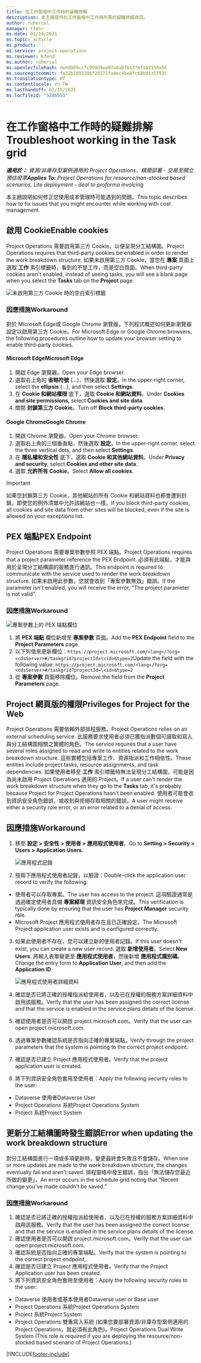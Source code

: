 ```yaml
---
title: 在工作窗格中工作時的疑難排解
description: 本主題提供在工作窗格中工作時所需的疑難排解資訊。
author: ruhercul
manager: tfehr
ms.date: 01/19/2021
ms.topic: article
ms.product: ''
ms.service: project-operations
ms.reviewer: kfend
ms.author: ruhercul
ms.openlocfilehash: dedd989cc7c959d9ea97a0abfb13f8f1b2150a56
ms.sourcegitcommit: fa32b1893286f20271fa4ec4be8fc68bd135f53c
ms.translationtype: HT
ms.contentlocale: zh-TW
ms.lasthandoff: 02/15/2021
ms.locfileid: "5286553"
---
```

# <a name="troubleshoot-working-in-the-task-grid"></a><span data-ttu-id="57ec7-103">在工作窗格中工作時的疑難排解</span><span class="sxs-lookup"><span data-stu-id="57ec7-103">Troubleshoot working in the Task grid</span></span> 

<span data-ttu-id="57ec7-104">_**適用於：** 資源/非庫存型案例適用的 Project Operations、精簡部署 - 交易至開立預估發票_</span><span class="sxs-lookup"><span data-stu-id="57ec7-104">_**Applies To:** Project Operations for resource/non-stocked based scenarios, Lite deployment - deal to proforma invoicing_</span></span>

<span data-ttu-id="57ec7-105">本主題說明如何修正您使用成本管理時可能遇到的問題。</span><span class="sxs-lookup"><span data-stu-id="57ec7-105">This topic describes how to fix issues that you might encounter while working with cost management.</span></span>

## <a name="enable-cookies"></a><span data-ttu-id="57ec7-106">啟用 Cookie</span><span class="sxs-lookup"><span data-stu-id="57ec7-106">Enable cookies</span></span>

<span data-ttu-id="57ec7-107">Project Operations 需要啟用第三方 Cookie，以便呈現分工結構圖。</span><span class="sxs-lookup"><span data-stu-id="57ec7-107">Project Operations requires that third-party cookies be enabled in order to render the work breakdown structure.</span></span> <span data-ttu-id="57ec7-108">如果未啟用第三方 Cookie，當您在 **專案** 頁面上選取 **工作** 索引標籤時，看到的不是工作，而是空白頁面。</span><span class="sxs-lookup"><span data-stu-id="57ec7-108">When third-party cookies aren't enabled, instead of seeing tasks, you will see a blank page when you select the **Tasks** tab on the **Project** page.</span></span>

![未啟用第三方 Cookie 時的空白索引標籤](media/blankschedule.png)


### <a name="workaround"></a><span data-ttu-id="57ec7-110">因應措施</span><span class="sxs-lookup"><span data-stu-id="57ec7-110">Workaround</span></span>
<span data-ttu-id="57ec7-111">對於 Microsoft Edge或 Google Chrome 瀏覽器，下列程式概述如何更新瀏覽器設定以啟用第三方 Cookie。</span><span class="sxs-lookup"><span data-stu-id="57ec7-111">For Microsoft Edge or Google Chrome browsers, the following procedures outline how to update your browser setting to enable third-party cookies.</span></span>

#### <a name="microsoft-edge"></a><span data-ttu-id="57ec7-112">Microsoft Edge</span><span class="sxs-lookup"><span data-stu-id="57ec7-112">Microsoft Edge</span></span>

1. <span data-ttu-id="57ec7-113">開啟 Edge 瀏覽器。</span><span class="sxs-lookup"><span data-stu-id="57ec7-113">Open your Edge browser.</span></span>
2. <span data-ttu-id="57ec7-114">選取右上角的 **省略符號** (...)，然後選取 **設定**。</span><span class="sxs-lookup"><span data-stu-id="57ec7-114">In the upper-right corner, select the **ellipsis** (...), and then select **Settings**.</span></span>
3. <span data-ttu-id="57ec7-115">在 **Cookie 和網站權限** 底下，選取 **Cookie 和網站資料**。</span><span class="sxs-lookup"><span data-stu-id="57ec7-115">Under **Cookies and site permissions**, select **Cookies and site data**.</span></span>
4. <span data-ttu-id="57ec7-116">關閉 **封鎖第三方 Cookie**。</span><span class="sxs-lookup"><span data-stu-id="57ec7-116">Turn off **Block third-party cookies**.</span></span>

#### <a name="google-chrome"></a><span data-ttu-id="57ec7-117">Google Chrome</span><span class="sxs-lookup"><span data-stu-id="57ec7-117">Google Chrome</span></span>

1. <span data-ttu-id="57ec7-118">開啟 Chrome 瀏覽器。</span><span class="sxs-lookup"><span data-stu-id="57ec7-118">Open your Chrome browser.</span></span>
2. <span data-ttu-id="57ec7-119">選取右上角的三個垂直點，然後選取 **設定**。</span><span class="sxs-lookup"><span data-stu-id="57ec7-119">In the upper-right corner, select the three vertical dots, and then select **Settings**.</span></span>
3. <span data-ttu-id="57ec7-120">在 **隱私權和安全性** 底下，選取 **Cookie 和其他網站資料**。</span><span class="sxs-lookup"><span data-stu-id="57ec7-120">Under **Privacy and security**, select **Cookies and other site data**.</span></span>
4. <span data-ttu-id="57ec7-121">選取 **允許所有 Cookie**。</span><span class="sxs-lookup"><span data-stu-id="57ec7-121">Select **Allow all cookies**.</span></span>

> [!IMPORTANT]
> <span data-ttu-id="57ec7-122">如果您封鎖第三方 Cookie，其他網站的所有 Cookie 和網站資料也都會遭到封鎖，即使您的例外清單中允許該網站也一樣。</span><span class="sxs-lookup"><span data-stu-id="57ec7-122">If you block third-party cookies, all cookies and site data from other sites will be blocked, even if the site is allowed on your exceptions list.</span></span>

## <a name="pex-endpoint"></a><span data-ttu-id="57ec7-123">PEX 端點</span><span class="sxs-lookup"><span data-stu-id="57ec7-123">PEX Endpoint</span></span>

<span data-ttu-id="57ec7-124">Project Operations 需要專案參數參照 PEX 端點。</span><span class="sxs-lookup"><span data-stu-id="57ec7-124">Project Operations requires that a project parameter reference the PEX Endpoint.</span></span> <span data-ttu-id="57ec7-125">必須有此端點，才能與用於呈現分工結構圖的服務進行通訊。</span><span class="sxs-lookup"><span data-stu-id="57ec7-125">This endpoint is required to communicate with the service used to render the work breakdown structure.</span></span> <span data-ttu-id="57ec7-126">如果未啟用此參數，您就會收到「專案參數無效」錯誤。</span><span class="sxs-lookup"><span data-stu-id="57ec7-126">If the parameter isn't enabled, you will receive the error, "The project parameter is not valid".</span></span> 

### <a name="workaround"></a><span data-ttu-id="57ec7-127">因應措施</span><span class="sxs-lookup"><span data-stu-id="57ec7-127">Workaround</span></span>
 ![專案參數上的 PEX 端點欄位](media/projectparameter.png)

1. <span data-ttu-id="57ec7-129">將 **PEX 端點** 欄位新增至 **專案參數** 頁面。</span><span class="sxs-lookup"><span data-stu-id="57ec7-129">Add the **PEX Endpoint** field to the **Project Parameters** page.</span></span>
2. <span data-ttu-id="57ec7-130">以下列值來更新欄位：`https://project.microsoft.com/<lang>/?org=<cdsServer>#/taskgrid?projectId=\<id>&type=2`</span><span class="sxs-lookup"><span data-stu-id="57ec7-130">Update the field with the following value: `https://project.microsoft.com/<lang>/?org=<cdsServer>#/taskgrid?projectId=\<id>&type=2`</span></span>
3. <span data-ttu-id="57ec7-131">從 **專案參數** 頁面移除欄位。</span><span class="sxs-lookup"><span data-stu-id="57ec7-131">Remove the field from the **Project Parameters** page.</span></span>

## <a name="privileges-for-project-for-the-web"></a><span data-ttu-id="57ec7-132">Project 網頁版的權限</span><span class="sxs-lookup"><span data-stu-id="57ec7-132">Privileges for Project for the Web</span></span>

<span data-ttu-id="57ec7-133">Project Operations 需要依賴外部排程服務。</span><span class="sxs-lookup"><span data-stu-id="57ec7-133">Project Operations relies on an external scheduling service.</span></span> <span data-ttu-id="57ec7-134">此服務要求使用者必須已獲指派數個可讀取和寫入與分工結構圖相關之實體的角色。</span><span class="sxs-lookup"><span data-stu-id="57ec7-134">The service requires that a user have several roles assigned to read and write to entities related to the work breakdown structure.</span></span> <span data-ttu-id="57ec7-135">這些實體包括專案工作、資源指派和工作相依性。</span><span class="sxs-lookup"><span data-stu-id="57ec7-135">These entities include project tasks, resource assignments, and task dependencies.</span></span> <span data-ttu-id="57ec7-136">如果使用者移至 **工作** 索引標籤時無法呈現分工結構圖，可能是因為尚未啟用 Project Operations 適用的 Project。</span><span class="sxs-lookup"><span data-stu-id="57ec7-136">If a user can't render the work breakdown structure when they go to the **Tasks** tab, it's probably because Project for Project Operations hasn't been enabled.</span></span> <span data-ttu-id="57ec7-137">使用者可能會收到資訊安全角色錯誤，或收到與拒絕存取相關的錯誤。</span><span class="sxs-lookup"><span data-stu-id="57ec7-137">A user might receive either a security role error, or an error related to a denial of access.</span></span>


## <a name="workaround"></a><span data-ttu-id="57ec7-138">因應措施</span><span class="sxs-lookup"><span data-stu-id="57ec7-138">Workaround</span></span>

1. <span data-ttu-id="57ec7-139">移至 **設定 > 安全性 > 使用者 > 應用程式使用者**。</span><span class="sxs-lookup"><span data-stu-id="57ec7-139">Go to **Setting > Security > Users > Application Users**.</span></span>  

   ![應用程式記錄](media/applicationuser.jpg)
   
2. <span data-ttu-id="57ec7-141">按兩下應用程式使用者記錄，以驗證：</span><span class="sxs-lookup"><span data-stu-id="57ec7-141">Double-click the application user record to verify the following:</span></span>

 - <span data-ttu-id="57ec7-142">使用者可以存取專案。</span><span class="sxs-lookup"><span data-stu-id="57ec7-142">The user has access to the project.</span></span> <span data-ttu-id="57ec7-143">這項驗證通常是透過確定使用者具備 **專案經理** 資訊安全角色來完成。</span><span class="sxs-lookup"><span data-stu-id="57ec7-143">This verification is typically done by ensuring that the user has **Project Manager** security role.</span></span>
 - <span data-ttu-id="57ec7-144">Microsoft Project 應用程式使用者存在且已正確設定。</span><span class="sxs-lookup"><span data-stu-id="57ec7-144">The Microsoft Project application user exists and is configured correctly.</span></span>
 
3. <span data-ttu-id="57ec7-145">如果此使用者不存在，您可以建立新的使用者記錄。</span><span class="sxs-lookup"><span data-stu-id="57ec7-145">If this user doesn't exist, you can create a new user record.</span></span> <span data-ttu-id="57ec7-146">選取 **新增使用者**。</span><span class="sxs-lookup"><span data-stu-id="57ec7-146">Select **New Users**.</span></span> <span data-ttu-id="57ec7-147">將輸入表單變更至 **應用程式使用者**，然後新增 **應用程式識別碼**。</span><span class="sxs-lookup"><span data-stu-id="57ec7-147">Change the entry form to **Application User**, and then add the **Application ID**.</span></span>

   ![應用程式使用者詳細資料](media/applicationuserdetails.jpg)

4. <span data-ttu-id="57ec7-149">確認是否已將正確的授權指派給使用者，以及已在授權的服務方案詳細資料中啟用該服務。</span><span class="sxs-lookup"><span data-stu-id="57ec7-149">Verify that the user has been assigned the correct license and that the service is enabled in the service plans details of the license.</span></span>
5. <span data-ttu-id="57ec7-150">確認使用者是否可以開啟 project.microsoft.com。</span><span class="sxs-lookup"><span data-stu-id="57ec7-150">Verify that the user can open project.microsoft.com.</span></span>
6. <span data-ttu-id="57ec7-151">透過專案參數確認系統是否指向正確的專案端點。</span><span class="sxs-lookup"><span data-stu-id="57ec7-151">Verify through the project parameters that the system is pointing to the correct project endpoint.</span></span>
7. <span data-ttu-id="57ec7-152">確認是否已建立 Project 應用程式使用者。</span><span class="sxs-lookup"><span data-stu-id="57ec7-152">Verify that the project application user is created.</span></span>
8. <span data-ttu-id="57ec7-153">將下列資訊安全角色套用至使用者：</span><span class="sxs-lookup"><span data-stu-id="57ec7-153">Apply the following security roles to the user:</span></span>

  - <span data-ttu-id="57ec7-154">Dataverse 使用者</span><span class="sxs-lookup"><span data-stu-id="57ec7-154">Dataverse User</span></span>
  - <span data-ttu-id="57ec7-155">Project Operations 系統</span><span class="sxs-lookup"><span data-stu-id="57ec7-155">Project Operations System</span></span>
  - <span data-ttu-id="57ec7-156">Project 系統</span><span class="sxs-lookup"><span data-stu-id="57ec7-156">Project System</span></span>

## <a name="error-when-updating-the-work-breakdown-structure"></a><span data-ttu-id="57ec7-157">更新分工結構圖時發生錯誤</span><span class="sxs-lookup"><span data-stu-id="57ec7-157">Error when updating the work breakdown structure</span></span>

<span data-ttu-id="57ec7-158">對分工結構圖進行一項或多項更新時，變更最終會失敗且不會儲存。</span><span class="sxs-lookup"><span data-stu-id="57ec7-158">When one or more updates are made to the work breakdown structure, the changes eventually fail and aren't saved.</span></span> <span data-ttu-id="57ec7-159">排程窗格中發生錯誤，指出「無法儲存您最近所做的變更」。</span><span class="sxs-lookup"><span data-stu-id="57ec7-159">An error occurs in the schedule grid noting that “Recent change you’ve made couldn’t be saved.”</span></span>

### <a name="workaround"></a><span data-ttu-id="57ec7-160">因應措施</span><span class="sxs-lookup"><span data-stu-id="57ec7-160">Workaround</span></span>

1. <span data-ttu-id="57ec7-161">確認是否已將正確的授權指派給使用者，以及已在授權的服務方案詳細資料中啟用該服務。</span><span class="sxs-lookup"><span data-stu-id="57ec7-161">Verify that the user has been assigned the correct license and that the service is enabled in the service plans details of the license.</span></span>
2. <span data-ttu-id="57ec7-162">確認使用者是否可以開啟 project.microsoft.com。</span><span class="sxs-lookup"><span data-stu-id="57ec7-162">Verify that the user can open project.microsoft.com.</span></span>
3. <span data-ttu-id="57ec7-163">確認系統是否指向正確的專案端點。</span><span class="sxs-lookup"><span data-stu-id="57ec7-163">Verify that the system is pointing to the correct project endpoint,.</span></span>
4. <span data-ttu-id="57ec7-164">確認是否已建立 Project 應用程式使用者。</span><span class="sxs-lookup"><span data-stu-id="57ec7-164">Verify that the Project Application user has been created.</span></span>
5. <span data-ttu-id="57ec7-165">將下列資訊安全角色套用至使用者：</span><span class="sxs-lookup"><span data-stu-id="57ec7-165">Apply the following security roles to the user:</span></span>
  
  - <span data-ttu-id="57ec7-166">Dataverse 使用者或基本使用者</span><span class="sxs-lookup"><span data-stu-id="57ec7-166">Dataverse user or Base user</span></span>
  - <span data-ttu-id="57ec7-167">Project Operations 系統</span><span class="sxs-lookup"><span data-stu-id="57ec7-167">Project Operations System</span></span>
  - <span data-ttu-id="57ec7-168">Project 系統</span><span class="sxs-lookup"><span data-stu-id="57ec7-168">Project System</span></span>
  - <span data-ttu-id="57ec7-169">Project Operations 雙重寫入系統 (如果您要部署資源/非庫存型案例適用的 Project Operations，就必須有此角色)。</span><span class="sxs-lookup"><span data-stu-id="57ec7-169">Project Operations Dual Write System (This role is required if you are deploying the resource/non-stocked based scenario of Project Operations.)</span></span>


[!INCLUDE[footer-include](../includes/footer-banner.md)]